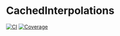 # CachedInterpolations

[![CI](https://github.com/aurelio-amerio/CachedInterpolations.jl/actions/workflows/CI.yml/badge.svg?branch=main)](https://github.com/aurelio-amerio/CachedInterpolations.jl/actions/workflows/CI.yml)
[![Coverage](https://codecov.io/gh/aurelio-amerio/CachedInterpolations.jl/branch/main/graph/badge.svg)](https://codecov.io/gh/aurelio-amerio/CachedInterpolations.jl)


